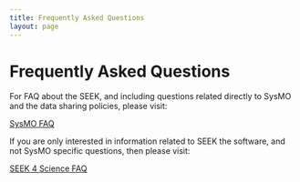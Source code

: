```yaml
---
title: Frequently Asked Questions
layout: page
---
```


# Frequently Asked Questions

For FAQ about the SEEK, and including questions related directly to SysMO and the data sharing policies, please visit:

[SysMO FAQ][1]

If you are only interested in information related to SEEK the software, and not SysMO specific questions, then please visit:

[SEEK 4 Science FAQ][2]

[1]: http://www.sysmo-db.org/faq
[2]: http://www.seek4science.org/faq
  